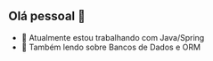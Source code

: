 ## Olá pessoal 👋

- 🔭 Atualmente estou trabalhando com Java/Spring
- 🌱 Também lendo sobre Bancos de Dados e ORM

<!--
**rfdouro/rfdouro** is a ✨ _special_ ✨ repository because its `README.md` (this file) appears on your GitHub profile.

Here are some ideas to get you started:

- 🔭 I’m currently working on ...
- 🌱 I’m currently learning ...
- 👯 I’m looking to collaborate on ...
- 🤔 I’m looking for help with ...
- 💬 Ask me about ...
- 📫 How to reach me: ...
- 😄 Pronouns: ...
- ⚡ Fun fact: ...
-->
